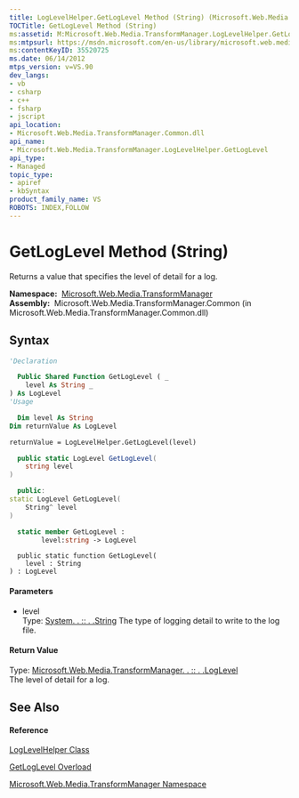 ```yaml
---
title: LogLevelHelper.GetLogLevel Method (String) (Microsoft.Web.Media.TransformManager)
TOCTitle: GetLogLevel Method (String)
ms:assetid: M:Microsoft.Web.Media.TransformManager.LogLevelHelper.GetLogLevel(System.String)
ms:mtpsurl: https://msdn.microsoft.com/en-us/library/microsoft.web.media.transformmanager.loglevelhelper.getloglevel(v=VS.90)
ms:contentKeyID: 35520725
ms.date: 06/14/2012
mtps_version: v=VS.90
dev_langs:
- vb
- csharp
- c++
- fsharp
- jscript
api_location:
- Microsoft.Web.Media.TransformManager.Common.dll
api_name:
- Microsoft.Web.Media.TransformManager.LogLevelHelper.GetLogLevel
api_type:
- Managed
topic_type:
- apiref
- kbSyntax
product_family_name: VS
ROBOTS: INDEX,FOLLOW
---
```


# GetLogLevel Method (String)

Returns a value that specifies the level of detail for a log.

**Namespace:**  [Microsoft.Web.Media.TransformManager](microsoft-web-media-transformmanager-namespace.md)  
**Assembly:**  Microsoft.Web.Media.TransformManager.Common (in Microsoft.Web.Media.TransformManager.Common.dll)

## Syntax

``` vb
'Declaration

  Public Shared Function GetLogLevel ( _
    level As String _
) As LogLevel
'Usage

  Dim level As String
Dim returnValue As LogLevel

returnValue = LogLevelHelper.GetLogLevel(level)
```

``` csharp
  public static LogLevel GetLogLevel(
    string level
)
```

``` c++
  public:
static LogLevel GetLogLevel(
    String^ level
)
```

``` fsharp
  static member GetLogLevel : 
        level:string -> LogLevel 
```

``` jscript
  public static function GetLogLevel(
    level : String
) : LogLevel
```

#### Parameters

  - level  
    Type: [System. . :: . .String](https://msdn.microsoft.com/en-us/library/s1wwdcbf\(v=vs.90\))  
    The type of logging detail to write to the log file.  

#### Return Value

Type: [Microsoft.Web.Media.TransformManager. . :: . .LogLevel](loglevel-enumeration-microsoft-web-media-transformmanager.md)  
The level of detail for a log.  

## See Also

#### Reference

[LogLevelHelper Class](loglevelhelper-class-microsoft-web-media-transformmanager.md)

[GetLogLevel Overload](loglevelhelper-getloglevel-method-microsoft-web-media-transformmanager.md)

[Microsoft.Web.Media.TransformManager Namespace](microsoft-web-media-transformmanager-namespace.md)

